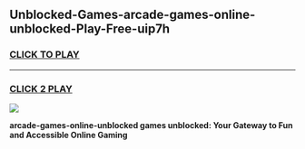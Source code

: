 
## Unblocked-Games-arcade-games-online-unblocked-Play-Free-uip7h
<h3>
<a href="https://premium76.site?title=arcade-games-online-unblocked&ref=17A">CLICK TO PLAY</a></h3>
<hr>

<h3>
<a href="https://premium76.site?title=arcade-games-online-unblocked&ref=17A">CLICK 2 PLAY</a>
  
</h3>

<a href="https://premium76.site?title=arcade-games-online-unblocked&ref=17A"><img src="https://clearcache.store/games.png"></a>


**arcade-games-online-unblocked games unblocked: Your Gateway to Fun and Accessible Online Gaming**
